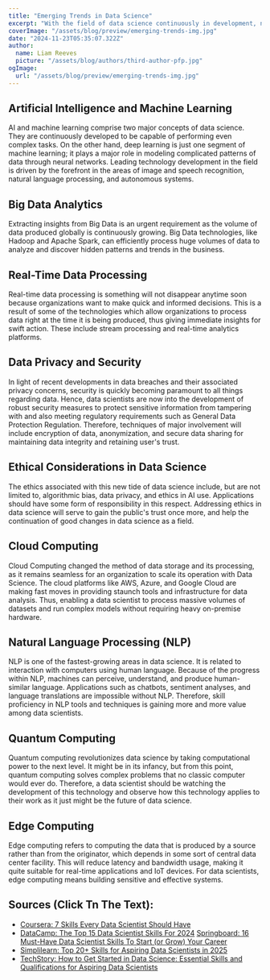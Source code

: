 ```yaml
---
title: "Emerging Trends in Data Science"
excerpt: "With the field of data science continuously in development, new trends and technologies are constantly in development. These new technologies alter the face of data analysis, interpretation, and application. This makes focusing on emerging trends very important for the survival and competitiveness of the datascience field as a whole."
coverImage: "/assets/blog/preview/emerging-trends-img.jpg"
date: "2024-11-23T05:35:07.322Z"
author:
  name: Liam Reeves
  picture: "/assets/blog/authors/third-author-pfp.jpg"
ogImage:
  url: "/assets/blog/preview/emerging-trends-img.jpg"
---
```


## Artificial Intelligence and Machine Learning
AI and machine learning comprise two major concepts of data science. They are continuously developed to be capable of performing even complex tasks. On the other hand, deep learning is just one segment of machine learning; it plays a major role in modeling complicated patterns of data through neural networks. Leading technology development in the field is driven by the forefront in the areas of image and speech recognition, natural language processing, and autonomous systems.

## Big Data Analytics
Extracting insights from Big Data is an urgent requirement as the volume of data produced globally is continuously growing. Big Data technologies, like Hadoop and Apache Spark, can efficiently process huge volumes of data to analyze and discover hidden patterns and trends in the business.

## Real-Time Data Processing
Real-time data processing is something will not disappear anytime soon because organizations want to make quick and informed decisions. This is a result of some of the technologies which allow organizations to process data right at the time it is being produced, thus giving immediate insights for swift action. These include stream processing and real-time analytics platforms.

## Data Privacy and Security
In light of recent developments in data breaches and their associated privacy concerns, security is quickly becoming paramount to all things regarding data. Hence, data scientists are now into the development of robust security measures to protect sensitive information from tampering with and also meeting regulatory requirements such as General Data Protection Regulation. Therefore, techniques of major involvement will include encryption of data, anonymization, and secure data sharing for maintaining data integrity and retaining user's trust.

## Ethical Considerations in Data Science
The ethics associated with this new tide of data science include, but are not limited to, algorithmic bias, data privacy, and ethics in AI use. Applications should have some form of responsibility in this respect. Addressing ethics in data science will serve to gain the public's trust once more, and help the continuation of good changes in data science as a field.

## Cloud Computing
Cloud Computing changed the method of data storage and its processing, as it remains seamless for an organization to scale its operation with Data Science. The cloud platforms like AWS, Azure, and Google Cloud are making fast moves in providing staunch tools and infrastructure for data analysis. Thus, enabling a data scientist to process massive volumes of datasets and run complex models without requiring heavy on-premise hardware.

## Natural Language Processing (NLP)
NLP is one of the fastest-growing areas in data science. It is related to interaction with computers using human language. Because of the progress within NLP, machines can perceive, understand, and produce human-similar language. Applications such as chatbots, sentiment analyses, and language translations are impossible without NLP. Therefore, skill proficiency in NLP tools and techniques is gaining more and more value among data scientists.

## Quantum Computing
Quantum computing revolutionizes data science by taking computational power to the next level. It might be in its infancy, but from this point, quantum computing solves complex problems that no classic computer would ever do. Therefore, a data scientist should be watching the development of this technology and observe how this technology applies to their work as it just might be the future of data science.

## Edge Computing
Edge computing refers to computing the data that is produced by a source rather than from the originator, which depends in some sort of central data center facility. This will reduce latency and bandwidth usage, making it quite suitable for real-time applications and IoT devices. For data scientists, edge computing means building sensitive and effective systems.

## Sources (Click Tn The Text):
- [Coursera: 7 Skills Every Data Scientist Should Have](https://www.coursera.org/articles/data-scientist-skills) 
- [DataCamp: The Top 15 Data Scientist Skills For 2024](https://www.datacamp.com/blog/top-15-data-scientist-skills) 
 [Springboard: 16 Must-Have Data Scientist Skills To Start (or Grow) Your Career](https://www.springboard.com/blog/data-science/data-science-skills/) 
- [Simplilearn: Top 20+ Skills for Aspiring Data Scientists in 2025](https://www.simplilearn.com/what-skills-do-i-need-to-become-a-data-scientist-article) 
- [TechStory: How to Get Started in Data Science: Essential Skills and Qualifications for Aspiring Data Scientists](https://techstory.in/how-to-get-started-in-data-science-essential-skills-and-qualifications-for-aspiring-data-scientists/) 